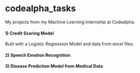 # codealpha_tasks
My projects from my Machine Learning Internship at Codealpha.
#### 1) Credit Scoring Model
Built with a Logistic Regression Model and data from excel files.
#### 2) Speech Emotion Recognition

#### 3) Disease Prediction Model from Medical Data
